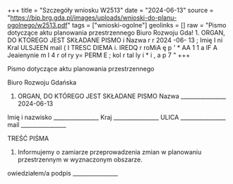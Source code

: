 +++
title = "Szczegóły wniosku W2513"
date = "2024-06-13"
source = "https://bip.brg.gda.pl/images/uploads/wnioski-do-planu-ogolnego/w2513.pdf"
tags = ["wnioski-ogolne"]
geolinks = []
raw = "Pismo dotyczące aktu planowania przestrzennego Biuro Rozwoju Gda! 1. ORGAN, DO KTOREGO JEST SKŁADANE PISMO i Nazwa r r 2024 -06- 13 ; Imię I ni Kral ULSJEEN mail ( I TRESC DIEMA i. IREDQ r roMiA ę p  ' * AA 1 1 a IF A Jeaienynie m I 4 r oł ry y= PERM E ; kol r tal ly i * i , a p 7 "
+++

Pismo dotyczące aktu planowania przestrzennego

Biuro Rozwoju Gdańska
1. ORGAN, DO KTÓREGO JEST SKŁADANE PISMO
Nazwa ________________
2024-06-13

Imię i nazwisko ________________
Kraj ________________
ULICA ________________
mail ________________

TREŚĆ PIŚMA
1. Informujemy o zamiarze przeprowadzenia zmian w planowaniu przestrzennym w wyznaczonym obszarze.

owiedziałem/a
podpis ________________


